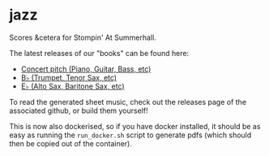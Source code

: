 # jazz
Scores &amp;cetera for Stompin' At Summerhall.

The latest releases of our "books" can be found here: 

- [Concert pitch (Piano, Guitar, Bass, etc)](https://github.com/AdamHarries/jazz/releases/latest/download/c.pdf)
- [B♭ (Trumpet, Tenor Sax, etc)](https://github.com/AdamHarries/jazz/releases/latest/download/bb.pdf)
- [E♭ (Alto Sax, Baritone Sax, etc)](https://github.com/AdamHarries/jazz/releases/latest/download/eb.pdf)

To read the generated sheet music, check out the releases page of the associated github, or build them yourself!

This is now also dockerised, so if you have docker installed, it should be as easy as running the `run_docker.sh` script to generate pdfs (which should then be copied out of the container).
